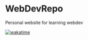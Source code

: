 # WebDevRepo
Personal website for learning webdev

[![wakatime](https://wakatime.com/badge/github/amitch747/WebDevRepo.svg?style=flat-square)](https://wakatime.com/badge/github/amitch747/WebDevRepo)
